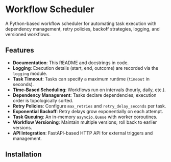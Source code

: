 # Workflow Scheduler

A Python-based workflow scheduler for automating task execution with dependency management,
retry policies, backoff strategies, logging, and versioned workflows.

## Features

- **Documentation**: This README and docstrings in code.
- **Logging**: Execution details (start, end, outcome) are recorded via the `logging` module.
- **Task Timeout**: Tasks can specify a maximum runtime (`timeout` in seconds).
- **Time-Based Scheduling**: Workflows run on intervals (hourly, daily, etc.).
- **Dependency Management**: Tasks declare dependencies; execution order is topologically sorted.
- **Retry Policies**: Configure `max_retries` and `retry_delay_seconds` per task.
- **Exponential Backoff**: Retry delays grow exponentially on each attempt.
- **Task Queuing**: An in-memory `asyncio.Queue` with worker coroutines.
- **Workflow Versioning**: Maintain multiple versions; roll back to earlier versions.
- **API Integration**: FastAPI-based HTTP API for external triggers and management.

## Installation

